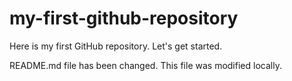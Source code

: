 # my-first-github-repository
Here is my first GitHub repository. Let's get started.

README.md file has been changed. This file was modified locally.
